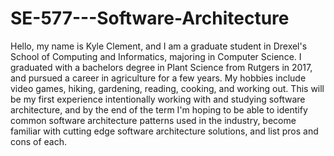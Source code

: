 # SE-577---Software-Architecture

Hello, my name is Kyle Clement, and I am a graduate student in Drexel's School of Computing and Informatics, majoring in Computer Science.
I graduated with a bachelors degree in Plant Science from Rutgers in 2017, and pursued a career in agriculture for a few years.
My hobbies include video games, hiking, gardening, reading, cooking, and working out. 
This will be my first experience intentionally working with and studying software architecture, and by the end of the term I'm hoping to be able to identify common software architecture patterns used in the industry, become familiar with cutting edge software architecture solutions, and list pros and cons of each. 
